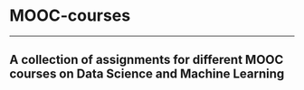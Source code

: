 # MOOC-courses
---
## A collection of assignments for different MOOC courses on Data Science and Machine Learning
